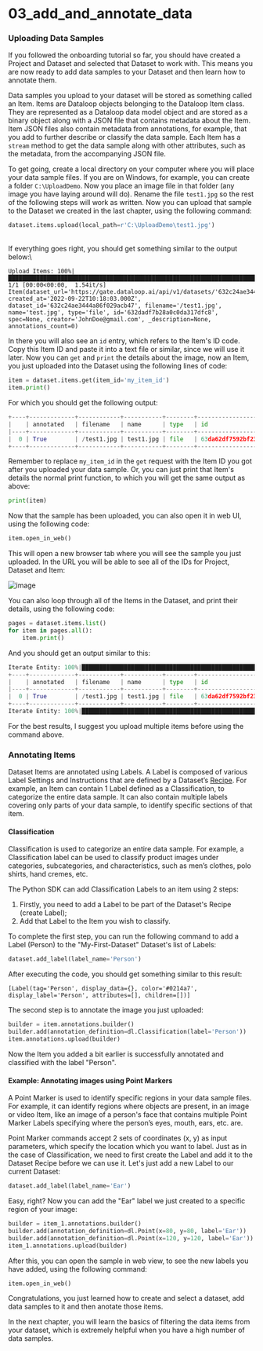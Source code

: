 # 03\_add\_and\_annotate\_data

### Uploading Data Samples

If you followed the onboarding tutorial so far, you should have created a Project and Dataset and selected that Dataset to work with. This means you are now ready to add data samples to your Dataset and then learn how to annotate them.

Data samples you upload to your dataset will be stored as something called an Item. Items are Dataloop objects belonging to the Dataloop Item class. They are represented as a Dataloop data model object and are stored as a binary object along with a JSON file that contains metadata about the Item. Item JSON files also contain metadata from annotations, for example, that you add to further describe or classify the data sample. Each Item has a `stream` method to get the data sample along with other attributes, such as the metadata, from the accompanying JSON file.

To get going, create a local directory on your computer where you will place your data sample files. If you are on Windows, for example, you can create a folder `C:\UploadDemo`. Now you place an image file in that folder (any image you have laying around will do). Rename the file `test1.jpg` so the rest of the following steps will work as written. Now you can upload that sample to the Dataset we created in the last chapter, using the following command:

```python
dataset.items.upload(local_path=r'C:\UploadDemo\test1.jpg')
```

\
If everything goes right, you should get something similar to the output below:\


```
Upload Items: 100%|█████████████████████████████████████████████████████████████████████████████████████████████████████████████████████████████████████████████████████████████████| 1/1 [00:00<00:00,  1.54it/s]
Item(dataset_url='https://gate.dataloop.ai/api/v1/datasets/'632c24ae3444a86f029acb47', created_at='2022-09-22T10:18:03.000Z', dataset_id='632c24ae3444a86f029acb47', filename='/test1.jpg', name='test.jpg', type='file', id='632dadf7b28a0c0da317dfc8', spec=None, creator='JohnDoe@gmail.com', _description=None, annotations_count=0)
```

In there you will also see an `id` entry, which refers to the Item's ID code. Copy this Item ID and paste it into a text file or similar, since we will use it later. Now you can `get` and `print` the details about the image, now an Item, you just uploaded into the Dataset using the following lines of code:

```python
item = dataset.items.get(item_id='my_item_id')
item.print()
```
For which you should get the following output:
```python
+----+-------------+------------+-----------+--------+--------------------------+----------+-------+--------------------+-------------------------------------------------------------------+--------------------------+--------------------------+---------------------+
|    | annotated   | filename   | name      | type   | id                       | hidden   | dir   |   annotationsCount | dataset                                                           | createdAt                | datasetId                | creator             |
|----+-------------+------------+-----------+--------+--------------------------+----------+-------+--------------------+-------------------------------------------------------------------+--------------------------+--------------------------+---------------------|
|  0 | True        | /test1.jpg | test1.jpg | file   | 63da62df7592bf239854adc0 | False    | /     |                  3 | https://gate.dataloop.ai/api/v1/datasets/63da62d973b62f22086f1d8f | 2023-02-01T13:02:23.000Z | 63da62d973b62f22086f1d8f | email@gmail.com |
+----+-------------+------------+-----------+--------+--------------------------+----------+-------+--------------------+-------------------------------------------------------------------+--------------------------+--------------------------+---------------------+
```
Remember to replace `my_item_id` in the `get` request with the Item ID you got after you uploaded your data sample. Or, you can just print that Item's details the normal print function, to which you will get the same output as above:

```python
print(item)
```

Now that the sample has been uploaded, you can also open it in web UI, using the following code:

```python
item.open_in_web()
```

This will open a new browser tab where you will see the sample you just uploaded. In the URL you will be able to see all of the IDs for Project, Dataset and Item:

![image](https://user-images.githubusercontent.com/58508793/216602773-016eee27-a914-4922-8a5e-938c3d0eecd7.png)

You can also loop through all of the Items in the Dataset, and print their details, using the following code:

```python
pages = dataset.items.list()
for item in pages.all():
    item.print()
```
And you should get an output similar to this:

```python
Iterate Entity: 100%|████████████████████████████████████████████████████████████████████| 1/1 [00:00<00:00,  1.44it/s]
+----+-------------+------------+-----------+--------+--------------------------+----------+-------+--------------------+-------------------------------------------------------------------+--------------------------+--------------------------+---------------------+
|    | annotated   | filename   | name      | type   | id                       | hidden   | dir   |   annotationsCount | dataset                                                           | createdAt                | datasetId                | creator             |
|----+-------------+------------+-----------+--------+--------------------------+----------+-------+--------------------+-------------------------------------------------------------------+--------------------------+--------------------------+---------------------|
|  0 | True        | /test1.jpg | test1.jpg | file   | 63da62df7592bf239854adc0 | False    | /     |                  3 | https://gate.dataloop.ai/api/v1/datasets/63da62d973b62f22086f1d8f | 2023-02-01T13:02:23.000Z | 63da62d973b62f22086f1d8f | email@gmail.com |
+----+-------------+------------+-----------+--------+--------------------------+----------+-------+--------------------+-------------------------------------------------------------------+--------------------------+--------------------------+---------------------+
Iterate Entity: 100%|████████████████████████████████████████████████████████████████████| 1/1 [00:00<00:00,  1.29it/s]
```
For the best results, I suggest you upload multiple items before using the command above.

### Annotating Items

Dataset Items are annotated using Labels. A Label is composed of various Label Settings and Instructions that are defined by a Dataset’s [Recipe](https://dataloop.ai/blog/data-recipes/). For example, an Item can contain 1 Label defined as a Classification, to categorize the entire data sample. It can also contain multiple labels covering only parts of your data sample, to identify specific sections of that item.

#### Classification

Classification is used to categorize an entire data sample. For example, a Classification label can be used to classify product images under categories, subcategories, and characteristics, such as men’s clothes, polo shirts, hand cremes, etc.

The Python SDK can add Classification Labels to an item using 2 steps:

1. Firstly, you need to add a Label to be part of the Dataset's Recipe (create Label);
2. Add that Label to the Item you wish to classify.

To complete the first step, you can run the following command to add a Label (Person) to the "My-First-Dataset" Dataset's list of Labels:

```python
dataset.add_label(label_name='Person')
```

After executing the code, you should get something similar to this result:

```
[Label(tag='Person', display_data={}, color='#0214a7', display_label='Person', attributes=[], children=[])]
```

The second step is to annotate the image you just uploaded:

```python
builder = item.annotations.builder()
builder.add(annotation_definition=dl.Classification(label='Person'))
item.annotations.upload(builder)
```

Now the Item you added a bit earlier is successfully annotated and classified with the label "Person".

#### Example: Annotating images using Point Markers

A Point Marker is used to identify specific regions in your data sample files. For example, it can identify regions where objects are present, in an image or video Item, like an image of a person's face that contains multiple Point Marker Labels specifying where the person’s eyes, mouth, ears, etc. are.

Point Marker commands accept 2 sets of coordinates (x, y) as input parameters, which specify the location which you want to label. Just as in the case of Classification, we need to first create the Label and add it to the Dataset Recipe before we can use it. Let's just add a new Label to our current Dataset:

```python
dataset.add_label(label_name='Ear')
```

Easy, right? Now you can add the "Ear" label we just created to a specific region of your image:

```python
builder = item_1.annotations.builder()
builder.add(annotation_definition=dl.Point(x=80, y=80, label='Ear'))
builder.add(annotation_definition=dl.Point(x=120, y=120, label='Ear'))
item_1.annotations.upload(builder)
```

After this, you can open the sample in web view, to see the new labels you have added, using the following command:

```python
item.open_in_web()
```

Congratulations, you just learned how to create and select a dataset, add data samples to it and then anotate those items.

In the next chapter, you will learn the basics of filtering the data items from your dataset, which is extremely helpful when you have a high number of data samples.
